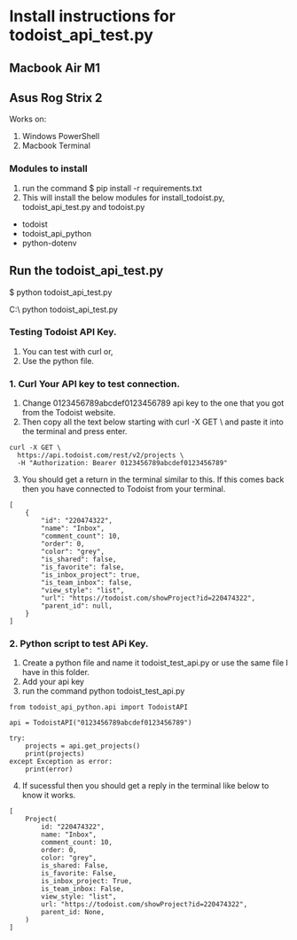 # Install instructions for todoist_api_test.py

## Macbook Air M1

## Asus Rog Strix 2

Works on:

1. Windows PowerShell
2. Macbook Terminal

### Modules to install

1. run the command $ pip install -r requirements.txt
2. This will install the below modules for install_todoist.py, todoist_api_test.py and todoist.py

- todoist
- todoist_api_python
- python-dotenv

## Run the todoist_api_test.py

$ python todoist_api_test.py

C:\ python todoist_api_test.py

### Testing Todoist API Key.

1. You can test with curl or,
2. Use the python file.

### 1. Curl Your API key to test connection.

1. Change 0123456789abcdef0123456789 api key to the one that you got from the Todoist website.
2. Then copy all the text below starting with curl -X GET \ and paste it into the terminal and press enter.

```
curl -X GET \
  https://api.todoist.com/rest/v2/projects \
  -H "Authorization: Bearer 0123456789abcdef0123456789"
```

3. You should get a return in the terminal similar to this. If this comes back then you have connected to Todoist from your terminal.

```
[
    {
        "id": "220474322",
        "name": "Inbox",
        "comment_count": 10,
        "order": 0,
        "color": "grey",
        "is_shared": false,
        "is_favorite": false,
        "is_inbox_project": true,
        "is_team_inbox": false,
        "view_style": "list",
        "url": "https://todoist.com/showProject?id=220474322",
        "parent_id": null,
    }
]
```

### 2. Python script to test APi Key.

1. Create a python file and name it todoist_test_api.py or use the same file I have in this folder.
2. Add your api key
3. run the command python todoist_test_api.py

```
from todoist_api_python.api import TodoistAPI

api = TodoistAPI("0123456789abcdef0123456789")

try:
    projects = api.get_projects()
    print(projects)
except Exception as error:
    print(error)
```

4. If sucessful then you should get a reply in the terminal like below to know it works.

```
[
    Project(
        id: "220474322",
        name: "Inbox",
        comment_count: 10,
        order: 0,
        color: "grey",
        is_shared: False,
        is_favorite: False,
        is_inbox_project: True,
        is_team_inbox: False,
        view_style: "list",
        url: "https://todoist.com/showProject?id=220474322",
        parent_id: None,
    )
]
```
